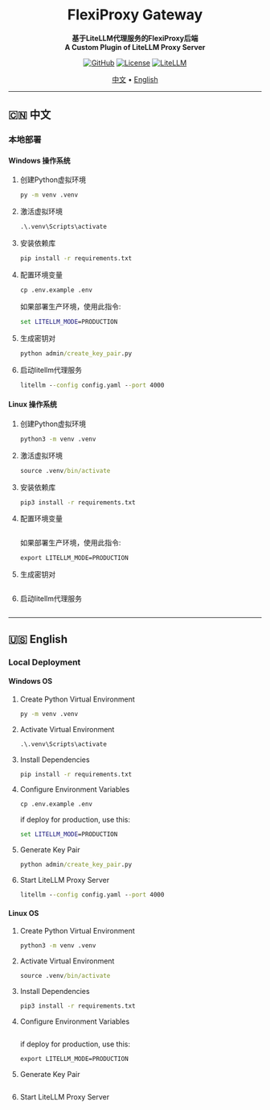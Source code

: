 <h1 align="center">FlexiProxy Gateway</h1>
<p align="center">
  <strong>基于LiteLLM代理服务的FlexiProxy后端</strong>
  <br/>
  <strong>A Custom Plugin of LiteLLM Proxy Server</strong>
</p>

<div align="center">

[![GitHub](https://img.shields.io/badge/FlexiProxy-0.7.0-blue?logo=github)](https://github.com/SanChai20/Flexi-Proxy)
[![License](https://img.shields.io/badge/License-MIT-green.svg)](LICENSE.md)
[![LiteLLM](https://img.shields.io/badge/LiteLLM-Docs-orange?logo=litellm)](https://docs.litellm.ai/docs/simple_proxy)


</div>

<p align="center">
  <a href="#-中文">中文</a> •
  <a href="#-english">English</a>
</p>




---

## 🇨🇳 中文

### 本地部署

#### **Windows 操作系统**

1. 创建Python虚拟环境

    ```cmd
    py -m venv .venv
    ```

2. 激活虚拟环境
   
   ```cmd
   .\.venv\Scripts\activate
   ```

3. 安装依赖库

    ```cmd
    pip install -r requirements.txt
    ```

4. 配置环境变量

    ```cmd
    cp .env.example .env
    ```

    如果部署生产环境，使用此指令:
    ```cmd
    set LITELLM_MODE=PRODUCTION
    ```

5. 生成密钥对

    ```cmd
    python admin/create_key_pair.py
    ```


6. 启动litellm代理服务

    ```cmd
    litellm --config config.yaml --port 4000 
    ```


#### **Linux 操作系统**

1. 创建Python虚拟环境

    ```cmd
    python3 -m venv .venv
    ```

2. 激活虚拟环境
   
   ```cmd
   source .venv/bin/activate
   ```

3. 安装依赖库

    ```cmd
    pip3 install -r requirements.txt
    ```

4. 配置环境变量

    ```cmd
    
    ```

    如果部署生产环境，使用此指令:
    ```cmd
    export LITELLM_MODE=PRODUCTION
    ```

5. 生成密钥对

    ```cmd
    
    ```


6. 启动litellm代理服务

    ```cmd
    
    ```




---

## 🇺🇸 English

### Local Deployment


#### **Windows OS**


1. Create Python Virtual Environment

    ```cmd
    py -m venv .venv
    ```

2. Activate Virtual Environment
   
   ```cmd
   .\.venv\Scripts\activate
   ```

3. Install Dependencies

    ```cmd
    pip install -r requirements.txt
    ```

4. Configure Environment Variables

    ```cmd
    cp .env.example .env
    ```

    if deploy for production, use this:
    ```cmd
    set LITELLM_MODE=PRODUCTION
    ```

5. Generate Key Pair

    ```cmd
    python admin/create_key_pair.py
    ```

6. Start LiteLLM Proxy Server

    ```cmd
    litellm --config config.yaml --port 4000 
    ```



#### **Linux OS**


1. Create Python Virtual Environment

    ```cmd
    python3 -m venv .venv
    ```

2. Activate Virtual Environment
   
   ```cmd
   source .venv/bin/activate
   ```

3. Install Dependencies

    ```cmd
    pip3 install -r requirements.txt
    ```

4. Configure Environment Variables

    ```cmd
    
    ```

    if deploy for production, use this:
    ```cmd
    export LITELLM_MODE=PRODUCTION
    ```

5. Generate Key Pair

    ```cmd
    
    ```

6. Start LiteLLM Proxy Server

    ```cmd
    
    ```












